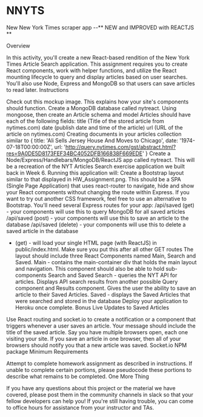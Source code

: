 # NNYTS
New New York Times scraper app --** NEW and IMPROVED with  REACTJS ** 

Overview

In this activity, you'll create a new React-based rendition of the New York Times Article Search application. This assignment requires you to create React components, work with helper functions, and utilize the React mounting lifecycle to query and display articles based on user searches. You'll also use Node, Express and MongoDB so that users can save articles to read later.
Instructions

Check out this mockup image. This explains how your site's components should function.
Create a MongoDB database called nytreact.
Using mongoose, then create an Article schema and model
Articles should have each of the following fields:
title (Title of the stored article from nytimes.com)
date (publish date and time of the article)
url (URL of the article on nytimes.com)
Creating documents in your articles collection similar to
 {
   title: 'Ali Sells Jersey House And Moves to Chicago',
   date: '1974-07-18T00:00:00Z',
   url: 'http://query.nytimes.com/gst/abstract.html?res=9A0DE5D8173FEF34BC4052DFB166838F669EDE'
 }
Create a Node/Express/Handlebars/MongoDB/ReactJS app called nytreact. This will be a recreation of the NYT Articles Search exercise application we built back in Week 6. Running this application will:
Create a Bootstrap layout similar to that displayed in HW_Assignment.png. This should be a SPA (Single Page Application) that uses react-router to navigate, hide and show your React components without changing the route within Express.
If you want to try out another CSS framework, feel free to use an alternative to Bootstrap.
You'll need several Express routes for your app:
/api/saved (get) - your components will use this to query MongoDB for all saved articles
/api/saved (post) - your components will use this to save an article to the database
/api/saved (delete) - your components will use this to delete a saved article in the database
* (get) - will load your single HTML page (with ReactJS) in public/index.html. Make sure you put this after all other GET routes
The layout should include three React Components named Main, Search and Saved.
Main - contains the main-container div that holds the main layout and navigation. This component should also be able to hold sub-components Search and Saved
Search - queries the NYT API for articles. Displays API search results from another possible Query component and Results component. Gives the user the ability to save an article to their Saved Articles.
Saved - displays the Saved Articles that were searched and stored in the database
Deploy your application to Heroku once complete.
Bonus Live Updates to Saved Articles

Use React routing and socket.io to create a notification or a component that triggers whenever a user saves an article. Your message should include the title of the saved article.
Say you have multiple browsers open, each one visiting your site. If you save an article in one browser, then all of your browsers should notify you that a new article was saved.
Socket.io NPM package
Minimum Requirements

Attempt to complete homework assignment as described in instructions. If unable to complete certain portions, please pseudocode these portions to describe what remains to be completed.
One More Thing

If you have any questions about this project or the material we have covered, please post them in the community channels in slack so that your fellow developers can help you! If you're still having trouble, you can come to office hours for assistance from your instructor and TAs.
